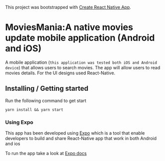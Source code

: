This project was bootstrapped with [Create React Native App](https://github.com/react-community/create-react-native-app).

# MoviesMania:A native movies update mobile application (Android and iOS)

A mobile application (`this application was tested both iOS and Android device`) that allows users to search movies.
The app will allow users to read movies details.
For the UI designs used React-Native.

## Installing / Getting started

Run the following command to get start
```
yarn install && yarn start
```


### Using Expo

This app has been developed using [Expo](https://expo.io) which is a tool that enable developers to build and share React-Native app that work in both Android and ios

To run the app take a look at [Expo docs](https://docs.expo.io/versions/latest/introduction/installation.html#ios-simulator)
